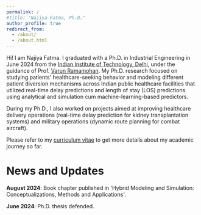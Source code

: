 ```yaml
---
permalink: /
#title: "Najiya Fatma, Ph.D."
author_profile: true
redirect_from: 
  - /about/
  - /about.html
---
```


Hi! I am Najiya Fatma. I graduated with a Ph.D. in Industrial Engineering in June 2024 from the [Indian Institute of Technology, Delhi](https://home.iitd.ac.in/), under the guidance of Prof. [Varun Ramamohan](https://web.iitd.ac.in/~varunr/). My Ph.D. research focused on studying patients' healthcare-seeking behavior and modeling different patient diversion mechanisms across Indian public healthcare facilities that utilized real-time delay predictions and length of stay (LOS) predictions using analytical and simulation cum machine-learning-based predictors. 

During my Ph.D., I also worked on projects aimed at improving healthcare delivery operations (real-time delay prediction for kidney transplantation systems) and military operations (dynamic route planning for combat aircraft).

Please refer to my [curriculum vitae](https://drive.google.com/file/d/1Xsk0nvcldQVAhom8ZkF6-xZK-C1y5Z4S/view?usp=sharing) to get more details about my academic journey so far.  


News and Updates
======

**August 2024**: Book chapter published in 'Hybrid Modeling and Simulation: Conceptualizations, Methods and Applications'.

**June 2024**: Ph.D. thesis defended.
